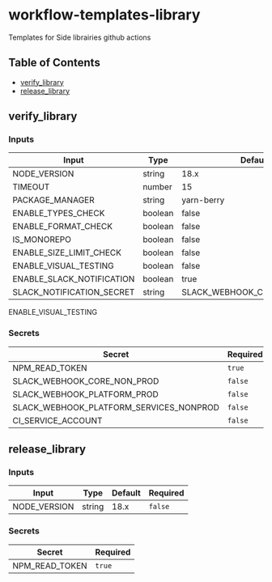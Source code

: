 # workflow-templates-library
Templates for Side librairies github actions

## Table of Contents

- [verify_library](#verify_library)
- [release_library](#release_library)

## verify_library

### Inputs

| Input | Type | Default | Required |
| ---------------------- | ------------------------------------------------ | --------- | -------------------- |
| NODE_VERSION | string | 18.x | `false` |
| TIMEOUT | number | 15 | `false` |
| PACKAGE_MANAGER | string | yarn-berry | `false` |
| ENABLE_TYPES_CHECK | boolean | false | `false` |
| ENABLE_FORMAT_CHECK | boolean | false | `false` |
| IS_MONOREPO | boolean | false | `false` |
| ENABLE_SIZE_LIMIT_CHECK | boolean | false | `false` |
| ENABLE_VISUAL_TESTING | boolean | false | `false` |
| ENABLE_SLACK_NOTIFICATION | boolean | true | `false` |
| SLACK_NOTIFICATION_SECRET | string | SLACK_WEBHOOK_CORE_NON_PROD | `false` |
ENABLE_VISUAL_TESTING

### Secrets

| Secret | Required |
| ---------------------- | ---------------------- |
| NPM_READ_TOKEN | `true` |
| SLACK_WEBHOOK_CORE_NON_PROD | `false` |
| SLACK_WEBHOOK_PLATFORM_PROD | `false` |
| SLACK_WEBHOOK_PLATFORM_SERVICES_NONPROD | `false` |
| CI_SERVICE_ACCOUNT | `false` |


## release_library

### Inputs

| Input | Type | Default | Required |
| ---------------------- | ------------------------------------------------ | --------- | -------------------- |
| NODE_VERSION | string | 18.x | `false` |

### Secrets

| Secret | Required |
| ---------------------- | ---------------------- |
| NPM_READ_TOKEN | `true` |

